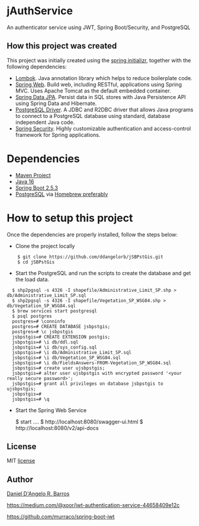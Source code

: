 # jAuthService

An authenticator service using JWT, Spring Boot/Security, and PostgreSQL

## How this project was created

This project was initially created using the [spring initializr](https://start.spring.io/), together with the following dependencies:

- [Lombok](https://projectlombok.org/). Java annotation library which helps to reduce boilerplate code.
- [Spring Web](https://spring.io/guides/gs/serving-web-content/). Build web, including RESTful, applications using Spring MVC. Uses Apache Tomcat as the default embedded container.
- [Spring Data JPA](https://spring.io/projects/spring-data-jpa). Persist data in SQL stores with Java Persistence API using Spring Data and Hibernate.
- [PostgreSQL Driver](https://jdbc.postgresql.org/). A JDBC and R2DBC driver that allows Java programs to connect to a PostgreSQL database using standard, database independent Java code.
- [Spring Security](https://spring.io/projects/spring-security). Highly customizable authentication and access-control framework for Spring applications.

# Dependencies

- [Maven Project](https://maven.apache.org/)
- [Java 16](http://openjdk.java.net/projects/jdk/16/)
- [Spring Boot 2.5.3](https://spring.io/projects/spring-boot/)
- [PostgreSQL](https://www.postgresql.org/) via [Homebrew preferably](https://formulae.brew.sh/formula/postgresql)

# How to setup this project

Once the dependencies are properly installed, follow the steps below:

- Clone the project locally

```console
    $ git clone https://github.com/ddangelorb/jSBPstGis.git
    $ cd jSBPstGis
```

- Start the PostgreSQL and run the scripts to create the database and get the load data.

```console
  $ shp2pgsql -s 4326 -I shapefile/Administrative_Limit_SP.shp > db/Administrative_Limit_SP.sql
  $ shp2pgsql -s 4326 -I shapefile/Vegetation_SP_WSG84.shp > db/Vegetation_SP_WSG84.sql
  $ brew services start postgresql
  $ psql postgres
  postgres=# \conninfo
  postgres=# CREATE DATABASE jsbpstgis;
  postgres=# \c jsbpstgis
  jsbpstgis=# CREATE EXTENSION postgis;
  jsbpstgis=# \i db/ddl.sql
  jsbpstgis=# \i db/sys_config.sql
  jsbpstgis=# \i db/Administrative_Limit_SP.sql 
  jsbpstgis=# \i db/Vegetation_SP_WSG84.sql
  jsbpstgis=# \i db/FieldsAnswers-FROM-Vegetation_SP_WSG84.sql
  jsbpstgis=# create user ujsbpstgis;
  jsbpstgis=# alter user ujsbpstgis with encrypted password '<your really secure password>';
  jsbpstgis=# grant all privileges on database jsbpstgis to ujsbpstgis;
  jsbpstgis=#
  jsbpstgis=# \q
```

- Start the Spring Web Service

  $ start ....
  $ http://localhost:8080/swagger-ui.html
  $ http://localhost:8080/v2/api-docs

## License

MIT [license](https://github.com/ddangelorb/jSBPstGis/blob/main/LICENSE)

## Author

[Daniel D'Angelo R. Barros](https://github.com/ddangelorb)

https://medium.com/@xoor/jwt-authentication-service-44658409e12c

https://github.com/murraco/spring-boot-jwt
